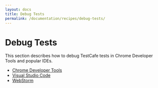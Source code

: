 ```yaml
---
layout: docs
title: Debug Tests
permalink: /documentation/recipes/debug-tests/
---
```

# Debug Tests

This section describes how to debug TestCafe tests in Chrome Developer Tools and popular IDEs.

* [Chrome Developer Tools](chrome-dev-tools.md)
* [Visual Studio Code](visual-studio-code.md)
* [WebStorm](webstorm.md)

